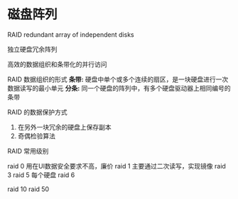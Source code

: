 <div style='display: none'>
  Date: 2022-01-16 09:45:34
  LastEditors: gyg
  LastEditTime: 2022-01-16 11:02:54
  FilePath: \test\1_16@磁盘阵列.mm.md
</div>

# 磁盘阵列

RAID redundant array of independent disks

独立硬盘冗余阵列

高效的数据组织和条带化的并行访问

RAID 数据组织的形式
**条带:** 硬盘中单个或多个连续的扇区，是一块硬盘进行一次数据读写的最小单元
**分条:** 同一个硬盘的阵列中，有多个硬盘驱动器上相同编号的条带

RAID 的数据保护方式

1. 在另外一块冗余的硬盘上保存副本
2. 奇偶检验算法

RAID 常用级别

raid 0 用在UI数据安全要求不高，廉价
raid 1 主要通过二次读写，实现镜像
raid 3
raid 5 每个硬盘
raid 6

raid 10
raid 50
